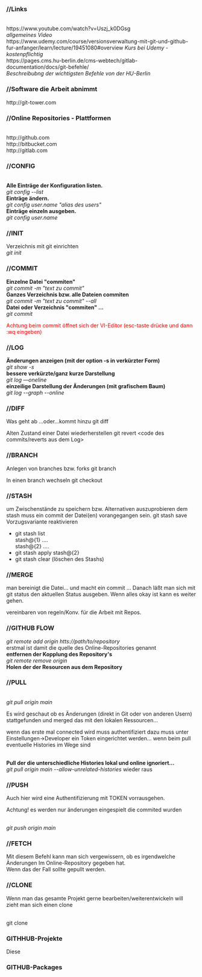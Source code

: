 
<h3>//Links</h3>
<br>
https://www.youtube.com/watch?v=Uszj_k0DGsg
<br><i>allgemeines Video</i>
<br>
https://www.udemy.com/course/versionsverwaltung-mit-git-und-github-fur-anfanger/learn/lecture/19451080#overview
<i>Kurs bei Udemy  - kostenpflichtig</i>
<br>https://pages.cms.hu-berlin.de/cms-webtech/gitlab-documentation/docs/git-befehle/
<br><i>Beschreibubng der wichtigsten Befehle von der HU-Berlin</i>
<h3>//Software die Arbeit abnimmt</h3>
http://git-tower.com
<h3>//Online Repositories  - Plattformen</h3>
<br>http://github.com
<br>http://bitbucket.com
<br>http://gitlab.com


<h3>//CONFIG</h3>
<br><b>Alle Einträge der Konfiguration listen.</b>
<br><i>git config --list</i>
<br><b>Einträge ändern.</b>
<br><i>git config user.name "alias des users"</i>
<br><b>Einträge einzeln ausgeben.</b>
<br><i>git config user.name </i>


 
<h3>//INIT</h3> 
Verzeichnis mit git einrichten
<br><i>git init</i>

<h3>//COMMIT</h3> 
<b>Einzelne Datei "commiten" </b>
<br><i>git commit -m "text zu commit" <file></i>
<br><b>Ganzes Verzeichnis bzw. alle Dateien commiten</b>
<br><i>git commit -m "text zu commit" --all</i>
<br><b>Datei oder Verzeichnis  "commiten" ...</b>
<br><i>git commit <file|--all></i>
<p style="color:red;">
Achtung beim commit öffnet sich der VI-Editor (esc-taste drücke und dann :wq eingeben)
</p>

<h3>//LOG</h3> 
<b>Änderungen anzeigen (mit der option -s in verkürzter  Form)</b>
<br><i>git show -s</i>
<br><b>bessere verkürzte/ganz kurze  Darstellung</b>
<br><i>git log —oneline</i>
<br><b>einzeilige Darstellung der Änderungen  (mit grafischem Baum)</b>
<br><i>git log --graph --online</i>

<h3>//DIFF</h3>
Was geht ab …oder…kommt hinzu 
git diff <coding des commits/reverts aus dem Log>

Alten Zustand einer Datei wiederherstellen 
git revert <code des commits/reverts aus dem Log>

<h3>//BRANCH</h3>
Anlegen von branches bzw. forks
git branch  <name>

In einen branch wechseln
git checkout <name>
  
<h3>//STASH</h3>
um Zwischenstände zu speichern bzw. Alternativen auszuprobieren
dem stash muss ein commit der Datei(en) vorangegangen sein.
git stash save <name> 
Vorzugsvariante reaktivieren
<ul><li>git stash list
<br>stash@{1} ….
<br>stash@{2} ….
  </li>
  <li>git stash apply stash@{2}</li>
  <li>git stash clear (löschen des Stashs)</li></ul>

<h3>//MERGE</h3>
man bereinigt die Datei… und macht ein commit …
Danach läßt man sich mit git status den aktuellen Status ausgeben.
Wenn alles okay ist kann es weiter gehen.

vereinbaren von regeln/Konv. für die Arbeit mit Repos.
<h3>//GITHUB FLOW</h3>
<i>git remote add origin htts://path/to/repository</i>
<br>erstmal ist damit die quelle des Online-Repositories
genannt 
<br><b>entfernen der Kopplung des Repository's</b>
<br><i>git remote remove origin </i>
<br><b>Holen der der Resourcen aus dem Repository</b>
<h3>//PULL</h3>
<br><i>git pull origin main</i>
<p>Es wird geschaut ob es Änderungen (direkt in Git oder von anderen Usern) 
stattgefunden und merged das mit den lokalen Ressourcen...</p>
<p>wenn das erste mal connected wird muss authentifiziert 
dazu muss unter Einstellungen->Developer ein Token eingerichtet werden...
wenn beim pull eventuelle Histories im Wege sind
</p>
<br><b>Pull der die unterschiedliche Histories lokal und online ignoriert...</b>
<br><i>git pull origin main --allow-unrelated-histories</i>
wieder raus
<h3>//PUSH</h3>
<p>Auch hier wird eine Authentifizierung mit TOKEN vorrausgehen.</p>
<p class="red">Achtung! es werden nur änderungen eingespielt die commited wurden</p>
<br><i>git push origin main</i>

<h3>//FETCH</h3>
<p>
Mit diesem Befehl kann man sich vergewissern, ob es irgendwelche Änderungen
Im Online-Repository gegeben hat.
<br>Wenn das der Fall sollte gepullt werden.
</p>
<h3>//CLONE</h3>
<p>
Wenn man das gesamte Projekt gerne bearbeiten/weiterentwickeln will
zieht man sich einen clone 
</p>
<br>git clone <https://pfad/da/hin>
<h3>GITHHUB-Projekte</h3>
<p>Diese</p>

<h3>GITHUB-Packages</h3>


